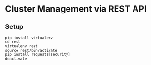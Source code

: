# Cluster Management via REST API

## Setup

```
pip install virtualenv
cd rest
virtualenv rest
source rest/bin/activate
pip install requests[security]
deactivate
```
